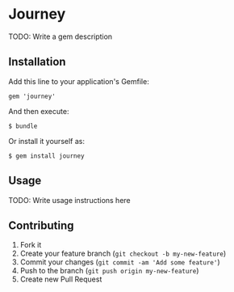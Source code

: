 # Journey

TODO: Write a gem description

## Installation

Add this line to your application's Gemfile:

    gem 'journey'

And then execute:

    $ bundle

Or install it yourself as:

    $ gem install journey

## Usage

TODO: Write usage instructions here

## Contributing

1. Fork it
2. Create your feature branch (`git checkout -b my-new-feature`)
3. Commit your changes (`git commit -am 'Add some feature'`)
4. Push to the branch (`git push origin my-new-feature`)
5. Create new Pull Request
